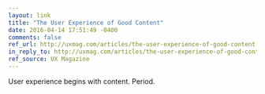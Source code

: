 ```yaml
---
layout: link
title: "The User Experience of Good Content"
date: 2016-04-14 17:51:49 -0400
comments: false
ref_url: http://uxmag.com/articles/the-user-experience-of-good-content
in_reply_to: http://uxmag.com/articles/the-user-experience-of-good-content
ref_source: UX Magazine
---
```


User experience begins with content. Period.